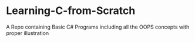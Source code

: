 # Learning-C-from-Scratch
A Repo containing Basic C# Programs including all the OOPS concepts with proper illustration 
